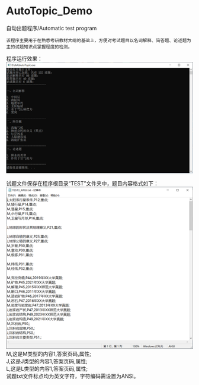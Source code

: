 # AutoTopic_Demo
自动出题程序/Automatic test program  
  
    该程序主要用于在熟悉考研教材大纲的基础上，方便对考试题目以名词解释、简答题、论述题为主的试题知识点掌握程度的检测。  
程序运行效果：  
![image](https://github.com/ChengLion/AutoTopic_Demo/blob/main/pic/AutoTopic_AaKfnSDQ2Z.png)
  
试题文件保存在程序根目录“TEST”文件夹中，题目内容格式如下：  
![image](https://github.com/ChengLion/AutoTopic_Demo/blob/main/pic/notepad_i1oRkUbDFZ.png)
M,这是M类型的内容1,答案页码,属性;  
J,这是J类型的内容1,答案页码,属性;  
L,这是L类型的内容1,答案页码,属性;  
试题txt文件标点均为英文字符，字符编码需设置为ANSI。
